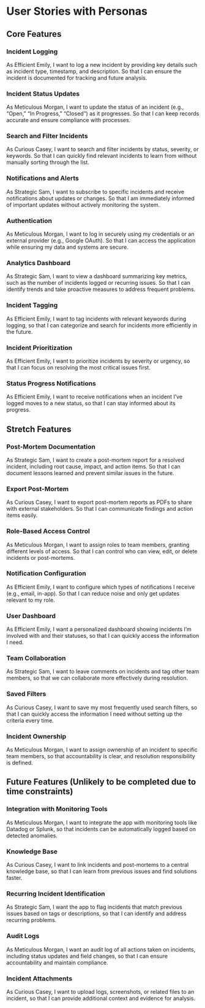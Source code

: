 # User Stories with Personas

## Core Features
### Incident Logging

As Efficient Emily, I want to log a new incident by providing key details such as incident type, timestamp, and description. So that I can ensure the incident is documented for tracking and future analysis.

### Incident Status Updates

As Meticulous Morgan, I want to update the status of an incident (e.g., “Open,” “In Progress,” “Closed”) as it progresses. So that I can keep records accurate and ensure compliance with processes.

### Search and Filter Incidents

As Curious Casey, I want to search and filter incidents by status, severity, or keywords. So that I can quickly find relevant incidents to learn from without manually sorting through the list.

### Notifications and Alerts

As Strategic Sam, I want to subscribe to specific incidents and receive notifications about updates or changes. So that I am immediately informed of important updates without actively monitoring the system.

### Authentication

As Meticulous Morgan, I want to log in securely using my credentials or an external provider (e.g., Google OAuth). So that I can access the application while ensuring my data and systems are secure.

### Analytics Dashboard

As Strategic Sam, I want to view a dashboard summarizing key metrics, such as the number of incidents logged or recurring issues. So that I can identify trends and take proactive measures to address frequent problems.

### Incident Tagging

As Efficient Emily, I want to tag incidents with relevant keywords during logging, so that I can categorize and search for incidents more efficiently in the future.

### Incident Prioritization

As Efficient Emily, I want to prioritize incidents by severity or urgency, so that I can focus on resolving the most critical issues first.

### Status Progress Notifications

As Efficient Emily, I want to receive notifications when an incident I’ve logged moves to a new status, so that I can stay informed about its progress.

## Stretch Features

### Post-Mortem Documentation

As Strategic Sam, I want to create a post-mortem report for a resolved incident, including root cause, impact, and action items. So that I can document lessons learned and prevent similar issues in the future.

### Export Post-Mortem

As Curious Casey, I want to export post-mortem reports as PDFs to share with external stakeholders. So that I can communicate findings and action items easily.

### Role-Based Access Control

As Meticulous Morgan, I want to assign roles to team members, granting different levels of access. So that I can control who can view, edit, or delete incidents or post-mortems.

### Notification Configuration

As Efficient Emily, I want to configure which types of notifications I receive (e.g., email, in-app). So that I can reduce noise and only get updates relevant to my role.

### User Dashboard

As Efficient Emily, I want a personalized dashboard showing incidents I’m involved with and their statuses, so that I can quickly access the information I need.

### Team Collaboration

As Strategic Sam, I want to leave comments on incidents and tag other team members, so that we can collaborate more effectively during resolution.

### Saved Filters

As Curious Casey, I want to save my most frequently used search filters, so that I can quickly access the information I need without setting up the criteria every time.

### Incident Ownership

As Meticulous Morgan, I want to assign ownership of an incident to specific team members, so that accountability is clear, and resolution responsibility is defined.

## Future Features (Unlikely to be completed due to time constraints)

### Integration with Monitoring Tools

As Meticulous Morgan, I want to integrate the app with monitoring tools like Datadog or Splunk, so that incidents can be automatically logged based on detected anomalies.

### Knowledge Base

As Curious Casey, I want to link incidents and post-mortems to a central knowledge base, so that I can learn from previous issues and find solutions faster.

### Recurring Incident Identification

As Strategic Sam, I want the app to flag incidents that match previous issues based on tags or descriptions, so that I can identify and address recurring problems.

### Audit Logs

As Meticulous Morgan, I want an audit log of all actions taken on incidents, including status updates and field changes, so that I can ensure accountability and maintain compliance.

### Incident Attachments

As Curious Casey, I want to upload logs, screenshots, or related files to an incident, so that I can provide additional context and evidence for analysis.
